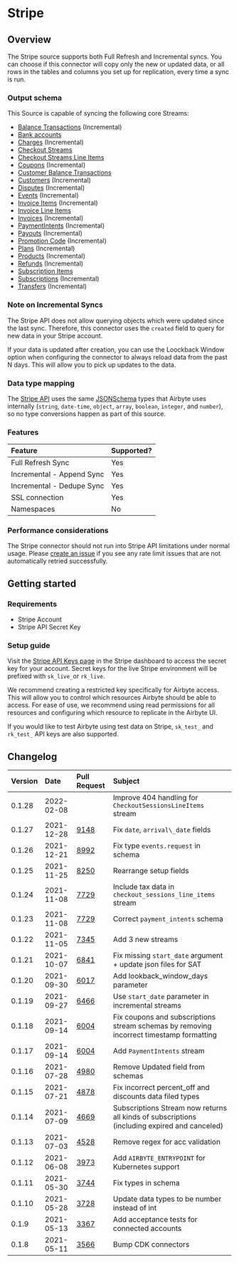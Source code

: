 # Stripe

## Overview

The Stripe source supports both Full Refresh and Incremental syncs. You can choose if this connector will copy only the new or updated data, or all rows in the tables and columns you set up for replication, every time a sync is run.

### Output schema

This Source is capable of syncing the following core Streams:

* [Balance Transactions](https://stripe.com/docs/api/balance_transactions/list) \(Incremental\)
* [Bank accounts](https://stripe.com/docs/api/customer_bank_accounts/list)
* [Charges](https://stripe.com/docs/api/charges/list) \(Incremental\)
* [Checkout Streams](https://stripe.com/docs/api/checkout/sessions/list) 
* [Checkout Streams Line Items](https://stripe.com/docs/api/checkout/sessions/line_items)
* [Coupons](https://stripe.com/docs/api/coupons/list) \(Incremental\)
* [Customer Balance Transactions](https://stripe.com/docs/api/customer_balance_transactions/list)
* [Customers](https://stripe.com/docs/api/customers/list) \(Incremental\)
* [Disputes](https://stripe.com/docs/api/disputes/list) \(Incremental\)
* [Events](https://stripe.com/docs/api/events/list) \(Incremental\)
* [Invoice Items](https://stripe.com/docs/api/invoiceitems/list) \(Incremental\)
* [Invoice Line Items](https://stripe.com/docs/api/invoices/invoice_lines)
* [Invoices](https://stripe.com/docs/api/invoices/list) \(Incremental\)
* [PaymentIntents](https://stripe.com/docs/api/payment_intents/list) \(Incremental\)
* [Payouts](https://stripe.com/docs/api/payouts/list) \(Incremental\)
* [Promotion Code](https://stripe.com/docs/api/promotion_codes/list) \(Incremental\)
* [Plans](https://stripe.com/docs/api/plans/list) \(Incremental\)
* [Products](https://stripe.com/docs/api/products/list) \(Incremental\)
* [Refunds](https://stripe.com/docs/api/refunds/list) \(Incremental\)
* [Subscription Items](https://stripe.com/docs/api/subscription_items/list)
* [Subscriptions](https://stripe.com/docs/api/subscriptions/list) \(Incremental\)
* [Transfers](https://stripe.com/docs/api/transfers/list) \(Incremental\)

### Note on Incremental Syncs

The Stripe API does not allow querying objects which were updated since the last sync. Therefore, this connector uses the `created` field to query for new data in your Stripe account.

If your data is updated after creation, you can use the Loockback Window option when configuring the connector to always reload data from the past N days. This will allow you to pick up updates to the data.

### Data type mapping

The [Stripe API](https://stripe.com/docs/api) uses the same [JSONSchema](https://json-schema.org/understanding-json-schema/reference/index.html) types that Airbyte uses internally \(`string`, `date-time`, `object`, `array`, `boolean`, `integer`, and `number`\), so no type conversions happen as part of this source.

### Features

| Feature | Supported? |
| :--- | :--- |
| Full Refresh Sync | Yes |
| Incremental - Append Sync | Yes |
| Incremental - Dedupe Sync | Yes |
| SSL connection | Yes |
| Namespaces | No |

### Performance considerations

The Stripe connector should not run into Stripe API limitations under normal usage. Please [create an issue](https://github.com/airbytehq/airbyte/issues) if you see any rate limit issues that are not automatically retried successfully.

## Getting started

### Requirements

* Stripe Account
* Stripe API Secret Key

### Setup guide

Visit the [Stripe API Keys page](https://dashboard.stripe.com/apikeys) in the Stripe dashboard to access the secret key for your account. Secret keys for the live Stripe environment will be prefixed with `sk_live_`or `rk_live`.

We recommend creating a restricted key specifically for Airbyte access. This will allow you to control which resources Airbyte should be able to access. For ease of use, we recommend using read permissions for all resources and configuring which resource to replicate in the Airbyte UI.

If you would like to test Airbyte using test data on Stripe, `sk_test_` and `rk_test_` API keys are also supported.

## Changelog

| Version | Date | Pull Request | Subject |
| :--- | :--- | :--- | :--- |
| 0.1.28 | 2022-02-08 | [    ](https://github.com/airbytehq/airbyte/pull/    ) | Improve 404 handling for `CheckoutSessionsLineItems` stream |
| 0.1.27 | 2021-12-28 | [9148](https://github.com/airbytehq/airbyte/pull/9148) | Fix `date`, `arrival\_date` fields |
| 0.1.26 | 2021-12-21 | [8992](https://github.com/airbytehq/airbyte/pull/8992) | Fix type `events.request` in schema |
| 0.1.25 | 2021-11-25 | [8250](https://github.com/airbytehq/airbyte/pull/8250) | Rearrange setup fields |
| 0.1.24 | 2021-11-08 | [7729](https://github.com/airbytehq/airbyte/pull/7729) | Include tax data in `checkout_sessions_line_items` stream |
| 0.1.23 | 2021-11-08 | [7729](https://github.com/airbytehq/airbyte/pull/7729) | Correct `payment_intents` schema |
| 0.1.22 | 2021-11-05 | [7345](https://github.com/airbytehq/airbyte/pull/7345) | Add 3 new streams |
| 0.1.21 | 2021-10-07 | [6841](https://github.com/airbytehq/airbyte/pull/6841) | Fix missing `start_date` argument + update json files for SAT |
| 0.1.20 | 2021-09-30 | [6017](https://github.com/airbytehq/airbyte/pull/6017) | Add lookback\_window\_days parameter |
| 0.1.19 | 2021-09-27 | [6466](https://github.com/airbytehq/airbyte/pull/6466) | Use `start_date` parameter in incremental streams |
| 0.1.18 | 2021-09-14 | [6004](https://github.com/airbytehq/airbyte/pull/6004) | Fix coupons and subscriptions stream schemas by removing incorrect timestamp formatting |
| 0.1.17 | 2021-09-14 | [6004](https://github.com/airbytehq/airbyte/pull/6004) | Add `PaymentIntents` stream |
| 0.1.16 | 2021-07-28 | [4980](https://github.com/airbytehq/airbyte/pull/4980) | Remove Updated field from schemas |
| 0.1.15 | 2021-07-21 | [4878](https://github.com/airbytehq/airbyte/pull/4878) | Fix incorrect percent\_off and discounts data filed types |
| 0.1.14 | 2021-07-09 | [4669](https://github.com/airbytehq/airbyte/pull/4669) | Subscriptions Stream now returns all kinds of subscriptions \(including expired and canceled\) |
| 0.1.13 | 2021-07-03 | [4528](https://github.com/airbytehq/airbyte/pull/4528) | Remove regex for acc validation |
| 0.1.12 | 2021-06-08 | [3973](https://github.com/airbytehq/airbyte/pull/3973) | Add `AIRBYTE_ENTRYPOINT` for Kubernetes support |
| 0.1.11 | 2021-05-30 | [3744](https://github.com/airbytehq/airbyte/pull/3744) | Fix types in schema |
| 0.1.10 | 2021-05-28 | [3728](https://github.com/airbytehq/airbyte/pull/3728) | Update data types to be number instead of int |
| 0.1.9 | 2021-05-13 | [3367](https://github.com/airbytehq/airbyte/pull/3367) | Add acceptance tests for connected accounts |
| 0.1.8 | 2021-05-11 | [3566](https://github.com/airbytehq/airbyte/pull/3368) | Bump CDK connectors |

